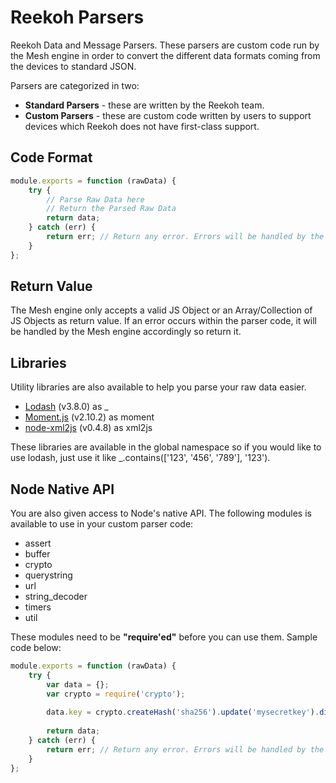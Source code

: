 # Reekoh Parsers
Reekoh Data and Message Parsers. These parsers are custom code run by the Mesh engine in order to convert the different data formats coming from the devices to standard JSON.
 
Parsers are categorized in two:
 * **Standard Parsers** - these are written by the Reekoh team.
 * **Custom Parsers** - these are custom code written by users to support devices which Reekoh does not have first-class support.
 
## Code Format

```javascript
module.exports = function (rawData) {
	try {
    	// Parse Raw Data here
    	// Return the Parsed Raw Data
    	return data;
    } catch (err) {
    	return err; // Return any error. Errors will be handled by the Mesh engine
    }
};
```

## Return Value

The Mesh engine only accepts a valid JS Object or an Array/Collection of JS Objects as return value. If an error occurs within the parser code, it will be handled by the Mesh engine accordingly so return it.

## Libraries

Utility libraries are also available to help you parse your raw data easier.

* [Lodash](https://lodash.com) (v3.8.0) as _
* [Moment.js](http://momentjs.com) (v2.10.2) as moment
* [node-xml2js](https://github.com/Leonidas-from-XIV/node-xml2js) (v0.4.8) as xml2js

These libraries are available in the global namespace so if you would like to use lodash, just use it like _.contains(['123', '456', '789'], '123').

## Node Native API

You are also given access to Node's native API. The following modules is available to use in your custom parser code:

* assert
* buffer
* crypto
* querystring
* url
* string_decoder
* timers
* util

These modules need to be **"require'ed"** before you can use them. Sample code below:

```javascript
module.exports = function (rawData) {
	try {
    	var data = {};
    	var crypto = require('crypto');
        
        data.key = crypto.createHash('sha256').update('mysecretkey').digest('hex');
        
    	return data;
    } catch (err) {
    	return err; // Return any error. Errors will be handled by the Mesh engine
    }
};
```